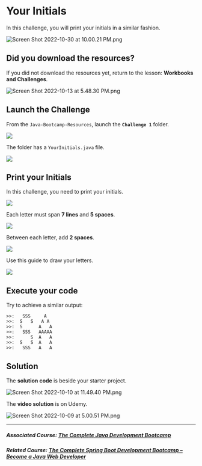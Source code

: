 # Your Initials

In this challenge, you will print your initials in a similar fashion.

![Screen Shot 2022-10-30 at 10.00.21 PM.png](https://firebasestorage.googleapis.com/v0/b/learnthepart-75aed.appspot.com/o/images%2Fac8568e6-e195-45e8-bc3d-d7de80c1caa8?alt=media&token=1775a65e-7d07-4109-b19e-f9e629e06125)

## Did you download the resources?

If you did not download the resources yet, return to the lesson: **Workbooks and Challenges**.

![Screen Shot 2022-10-13 at 5.48.30 PM.png](https://firebasestorage.googleapis.com/v0/b/learnthepart-75aed.appspot.com/o/images%2Ff7cf2384-5c13-44e4-8164-5e529ae08bef?alt=media&token=3e173832-8043-4e0d-beed-66ec495db268)

## Launch the Challenge

From the `Java-Bootcamp-Resources`, launch the **`Challenge 1`** folder.

![](https://firebasestorage.googleapis.com/v0/b/learnthepart-75aed.appspot.com/o/images%2F98e1a420-e622-47a8-adc6-527e137a0b22?alt=media&token=a4c44459-27ef-46ff-b9b8-e744e63e4278)

The folder has a `YourInitials.java` file.

![](https://firebasestorage.googleapis.com/v0/b/learnthepart-75aed.appspot.com/o/images%2F299483f4-cc79-462c-8acd-23825f4fd4c5?alt=media&token=575015fe-6382-401f-8c07-6cbe4375fe64)

## Print your Initials

In this challenge, you need to print your initials.

![](https://firebasestorage.googleapis.com/v0/b/learnthepart-75aed.appspot.com/o/images%2Fac08a87f-7331-47f2-b194-d9428cd0f5a9?alt=media&token=3aefbf3e-cf76-4a86-b414-17d4c3fb13c0)

Each letter must span **7 lines** and **5 spaces**.

![](https://firebasestorage.googleapis.com/v0/b/learnthepart-75aed.appspot.com/o/images%2F36b8823b-51b5-448b-a24b-694022fe6057?alt=media&token=93b6a093-6399-4957-8b65-78639c9b51a4)

Between each letter, add **2 spaces**.

![](https://firebasestorage.googleapis.com/v0/b/learnthepart-75aed.appspot.com/o/images%2Fe9e4896f-7d31-46ac-b23a-69bd7d22a2c6?alt=media&token=b216725a-6d58-446a-aa34-64735d7becf9)

Use this guide to draw your letters.

![](https://firebasestorage.googleapis.com/v0/b/learnthepart-75aed.appspot.com/o/images%2F2d5369ea-dfb5-4425-841c-eb220d58d627?alt=media&token=e98528f2-30d7-48c6-9cd8-0fe4656de399)

## Execute your code
Try to achieve a similar output:
```
>>:   SSS     A  
>>:  S   S   A A 
>>:  S      A   A
>>:   SSS   AAAAA
>>:      S  A   A
>>:  S   S  A   A
>>:   SSS   A   A
```

## Solution

The **solution code** is beside your starter project.

![Screen Shot 2022-10-10 at 11.49.40 PM.png](https://firebasestorage.googleapis.com/v0/b/learnthepart-75aed.appspot.com/o/images%2F751918ba-4b63-4969-a02c-7338f981a422?alt=media&token=3f1b418f-98b5-4c8f-a41f-9305a0adeae7)

The **video solution** is on Udemy.

![Screen Shot 2022-10-09 at 5.00.51 PM.png](https://firebasestorage.googleapis.com/v0/b/learnthepart-75aed.appspot.com/o/images%2F378e76e6-6330-4420-99e4-8f915ec8f4d0?alt=media&token=f81a5bfa-0604-4530-b6a3-c8c4bab07d9f)

-------
##### Associated Course: [The Complete Java Development Bootcamp](https://udemy-redirect-app.herokuapp.com/java)
##### Related Course: [The Complete Spring Boot Development Bootcamp – Become a Java Web Developer](https://udemy-redirect-app.herokuapp.com/spring)